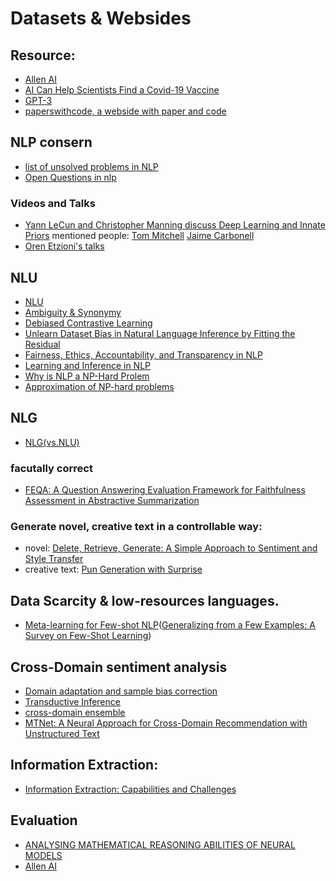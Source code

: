 # Datasets & Websides

## Resource:
* [Allen AI](https://guide.allennlp.org/)
* [AI Can Help Scientists Find a Covid-19 Vaccine](https://www.wired.com/story/opinion-ai-can-help-find-scientists-find-a-covid-19-vaccine/)
* [GPT-3](https://hai.stanford.edu/blog/gpt-3-intelligent-directors-conversation-oren-etzioni)
* [paperswithcode, a webside with paper and code](https://paperswithcode.com/task/commonsense-rl)

## NLP consern 
* [list of unsolved problems in NLP](https://en.wikipedia.org/wiki/List_of_unsolved_problems_in_computer_science#Natural_language_processing_algorithms)
* [Open Questions in nlp](https://ruder.io/4-biggest-open-problems-in-nlp/)
### Videos and Talks
* [Yann LeCun and Christopher Manning discuss Deep Learning and Innate Priors](https://www.youtube.com/watch?v=fKk9KhGRBdI&feature=emb_logo) mentioned people: [Tom Mitchell](http://www.cs.cmu.edu/~tom/) [Jaime Carbonell](https://www.cs.cmu.edu/~jgc/)
* [Oren Etzioni's talks](https://allenai.org/team/orene)

## NLU
* [NLU](https://en.wikipedia.org/wiki/Natural-language_understanding)
* [Ambiguity & Synonymy](https://medium.com/sciforce/biggest-open-problems-in-natural-language-processing-7eb101ccfc9)
* [Debiased Contrastive Learning](https://arxiv.org/pdf/2007.00224.pdf)
* [Unlearn Dataset Bias in Natural Language Inference by Fitting the Residual](https://arxiv.org/abs/1908.10763)
* [Fairness, Ethics, Accountability, and Transparency in NLP](http://web.cs.ucla.edu/~kwchang/publications_area/#FEAT)
* [Learning and Inference in NLP](http://web.cs.ucla.edu/~kwchang/publications_area/#ml4nlp)
* [Why is NLP a NP-Hard Prolem](https://www.ijrter.com/papers/volume-4/issue-2/why-is-nlp-an-np-hard-problem-a-short-explanation.pdf)
* [Approximation of NP-hard problems](https://www.cs.princeton.edu/~arora/publist.html#Course%20Notes%20etc.)


## NLG 
* [NLG(vs.NLU)](https://en.wikipedia.org/wiki/Natural-language_generation)
### facutally correct
* [FEQA: A Question Answering Evaluation Framework for Faithfulness Assessment in Abstractive Summarization](https://arxiv.org/abs/2005.03754)
### Generate novel, creative text in a controllable way: 
* novel: [Delete, Retrieve, Generate: A Simple Approach to Sentiment and Style Transfer](https://arxiv.org/abs/1804.06437)
* creative text: [Pun Generation with Surprise](https://arxiv.org/abs/1904.06828)

## Data Scarcity & low-resources languages. 
* [Meta-learning for Few-shot NLP](https://arxiv.org/abs/2007.09604)([Generalizing from a Few Examples: A Survey on Few-Shot
Learning](https://arxiv.org/pdf/1904.05046.pdf))

## Cross-Domain sentiment analysis 
* [Domain adaptation and sample bias correction](https://cs.nyu.edu/~mohri/domain.html)
* [Transductive Inference](https://cs.nyu.edu/~mohri/transduction.html)
* [cross-domain ensemble](https://www.researchgate.net/publication/330030207_A_General_Cross-Domain_Recommendation_Framework_via_Bayesian_Neural_Network)
* [MTNet: A Neural Approach for Cross-Domain Recommendation with Unstructured Text](https://www.kdd.org/kdd2018/files/deep-learning-day/DLDay18_paper_5.pdf)

## Information Extraction: 
* [Information Extraction: Capabilities and Challenges](https://cs.nyu.edu/grishman/tarragona.pdf)

## Evaluation
* [ANALYSING MATHEMATICAL REASONING ABILITIES OF NEURAL MODELS](https://arxiv.org/pdf/1904.01557v1.pdf)
* [Allen AI](https://allenai.org/data?tag=AllenNLP)

